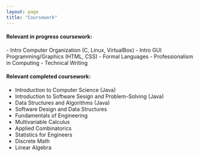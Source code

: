 ```yaml
---
layout: page
title: "Coursework"
---
```

<h4>Relevant in progress coursework:</h4>
- Intro Computer Organization (C, Linux, VirtualBox)
- Intro GUI Programming/Graphics (HTML, CSS)
- Formal Languages
- Professionalism in Computing
- Technical Writing 


<h4>Relevant completed coursework:</h4>

- Introduction to Computer Science (Java)
- Introduction to Software Sesign and Problem-Solving (Java)
- Data Structures and Algorithms (Java)
- Software Design and Data Structures 
- Fundamentals of Engineering
- Multivariable Calculus 
- Applied Combinatorics
- Statistics for Engineers
- Discrete Math
- Linear Algebra
